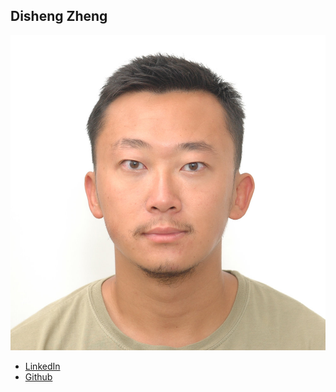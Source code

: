 Disheng Zheng
------------

![](photos/disheng-zheng.jpg)

* [LinkedIn](https://www.linkedin.com/in/disheng-zheng-8612369b/)
* [Github](https://github.com/dszheng92)